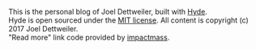 This is the personal blog of Joel Dettweiler, built with [Hyde](http://hyde.getpoole.com/).  
Hyde is open sourced under the [MIT license](LICENSE.md). All content is copyright (c) 2017 Joel Dettweiler.  
"Read more" link code provided by [impactmass](https://gist.github.com/impactmass/2395483091397c0a95e1).
